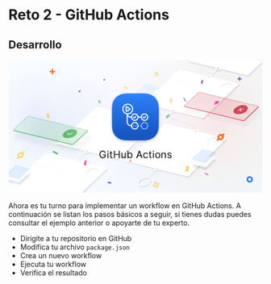 # Reto 2 - GitHub Actions

## Desarrollo

![img.png](img.png)

Ahora es tu turno para implementar un workflow en GitHub Actions. A continuación se listan los pasos básicos a seguir,
si tienes dudas puedes consultar el ejemplo anterior o apoyarte de tu experto.

- Dirigite a tu repositorio en GitHub
- Modifica tu archivo `package.json`
- Crea un nuevo workflow
- Ejecuta tu workflow
- Verifica el resultado

